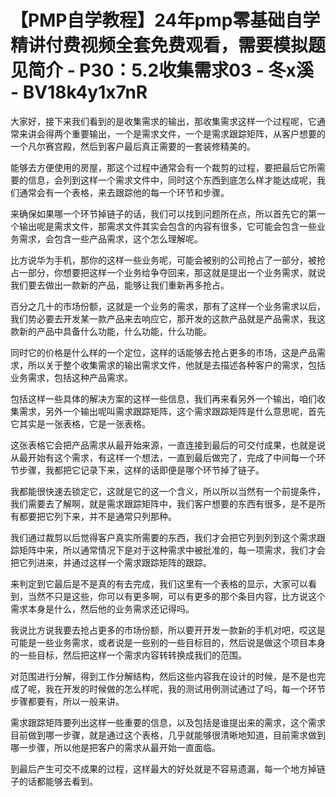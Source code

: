 # 【PMP自学教程】24年pmp零基础自学精讲付费视频全套免费观看，需要模拟题见简介 - P30：5.2收集需求03 - 冬x溪 - BV18k4y1x7nR

大家好，接下来我们看到的是收集需求的输出，那收集需求这样一个过程呢，它通常来讲会得两个重要输出，一个是需求文件，一个是需求跟踪矩阵，从客户想要的一个凡尔赛宫殿，然后到客户最后真正需要的一套装修精美的。

能够去方便使用的房屋，那这个过程中通常会有一个裁剪的过程，要把最后它所需要的信息，会列到这样一个需求文件中，同时这个东西到底怎么样才能达成呢，我们通常会有一个表格，来去跟踪他的每一个环节和步骤。

来确保如果哪一个环节掉链子的话，我们可以找到问题所在点，所以首先它的第一个输出呢是需求文件，那需求文件其实会包含的内容有很多，它可能会包含一些业务需求，会包含一些产品需求，这个怎么理解呢。

比方说华为手机，那你的这样一些业务呢，可能会被别的公司抢占了一部分，被抢占一部分，你想要把这样一个业务给争夺回来，那这就是提出一个业务需求，就说我们要去做出一款新的产品，能够让我们重新再多抢占。

百分之几十的市场份额，这就是一个业务的需求，那有了这样一个业务需求以后，我们势必要去开发某一款产品来去响应它，那开发的这款产品就是产品需求，我这款新的产品中具备什么功能，什么功能，什么功能。

同时它的价格是什么样的一个定位，这样的话能够去抢占更多的市场，这是产品需求，所以关于整个收集需求的输出需求文件，他就是去描述各种客户的需求，包括业务需求，包括这种产品需求。

包括这样一些具体的解决方案的这样一些信息，我们再来看另外一个输出，咱们收集需求，另外一个输出呢叫需求跟踪矩阵，这个需求跟踪矩阵是什么意思呢，首先它其实是一张表格，它是一张表格。

这张表格它会把产品需求从最开始来源，一直连接到最后的可交付成果，也就是说从最开始有这个需求，有这样一个想法，一直到最后做完了，完成了中间每一个环节步骤，我都把它记录下来，这样的话即便是哪个环节掉了链子。

我都能很快速去锁定它，这就是它的这一个含义，所以所以当然有一个前提条件，我们需要去了解啊，就是需求跟踪矩阵中，我们客户想要的东西有很多，是不是所有都要把它列下来，并不是通常只列那种。

我们通过裁剪以后觉得客户真实所需要的东西，我们才会把它列到列到这个需求跟踪矩阵中来，所以通常情况下是对于这种需求中被批准的，每一项需求，我们才会把它列进来，并通过这样一个需求跟踪矩阵的跟踪。

来判定到它最后是不是真的有去完成，我们这里有一个表格的显示，大家可以看到，当然不只是这些，你可以有更多啊，可以有更多的那个条目内容，比方说这个需求本身是什么，然后他的业务需求还记得吗。

我说比方说我要去抢占更多的市场份额，所以要开开发一款新的手机对吧，哎这是可能是一些业务需求，或者说是一些别的一些目标目的，然后说是做这个项目本身的一些目标，然后把这样一个需求内容转转换成我们的范围。

对范围进行分解，得到工作分解结构，然后这些内容我在设计的时候，是不是也完成了呢，我在开发的时候做的怎么样呢，我的测试用例测试通过了吗，每一个环节步骤都要有，所以一般来讲。

需求跟踪矩阵要列出这样一些重要的信息，以及包括是谁提出来的需求，这个需求目前做到哪一步骤，就是通过这个表格，几乎就能够很清晰地知道，目前需求做到哪一步骤，所以他是把客户的需求从最开始一直面临。

到最后产生可交不成果的过程，这样最大的好处就是不容易遗漏，每一个地方掉链子的话都能够去看到。
